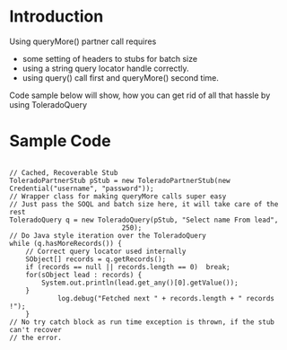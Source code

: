 # Introduction #
Using queryMore() partner call requires
  * some setting of headers to stubs for batch size
  * using a string query locator handle correctly.
  * using query() call first and queryMore() second time.

Code sample below will show, how you can get rid of all that hassle by using ToleradoQuery

# Sample Code #
```

// Cached, Recoverable Stub
ToleradoPartnerStub pStub = new ToleradoPartnerStub(new Credential("username", "password"));
// Wrapper class for making queryMore calls super easy
// Just pass the SOQL and batch size here, it will take care of the rest
ToleradoQuery q = new ToleradoQuery(pStub, "Select name From lead",
                            250);    
// Do Java style iteration over the ToleradoQuery
while (q.hasMoreRecords()) {
    // Correct query locator used internally 
    SObject[] records = q.getRecords();
    if (records == null || records.length == 0)  break;
    for(sObject lead : records) {
        System.out.println(lead.get_any()[0].getValue());
    }            
            log.debug("Fetched next " + records.length + " records !");
    }
// No try catch block as run time exception is thrown, if the stub can't recover
// the error. 

```